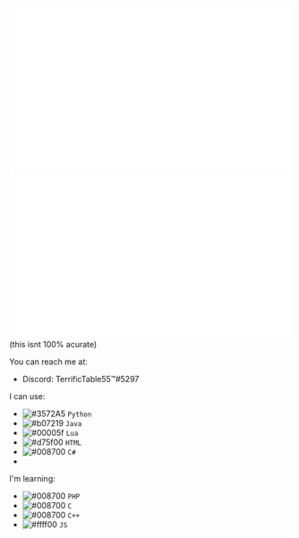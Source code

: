 ![](https://github.com/TerrificTable/github-stats/blob/master/generated/overview.svg)
![](https://github.com/TerrificTable/github-stats/blob/master/generated/languages.svg)
(this isnt 100% acurate)

You can reach me at:
  - Discord: TerrificTable55™#5297

I can use:
  - ![#3572A5](https://via.placeholder.com/15/3572A5/000000?text=+) `Python`
  - ![#b07219](https://via.placeholder.com/15/b07219/000000?text=+) `Java`
  - ![#00005f](https://via.placeholder.com/15/00005f/000000?text=+) `Lua`
  - ![#d75f00](https://via.placeholder.com/15/d75f00/000000?text=+) `HTML`
  - ![#008700](https://via.placeholder.com/15/008700/000000?text=+) `C#`
  - 
I'm learning:
  - ![#008700](https://via.placeholder.com/15/008700/000000?text=+) `PHP`
  - ![#008700](https://via.placeholder.com/15/008700/000000?text=+) `C`
  - ![#008700](https://via.placeholder.com/15/008700/000000?text=+) `C++`
  - ![#ffff00](https://via.placeholder.com/15/ffff00/000000?text=+) `JS`

